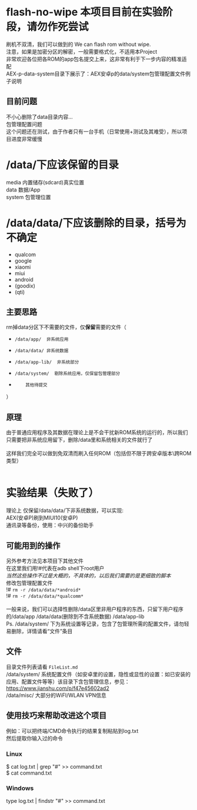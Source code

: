 # flash-no-wipe 本项目目前在实验阶段，请勿作死尝试
刷机不双清，我们可以做到的 We can flash rom without wipe.  
注意，如果是加密分区的解密，一般需要格式化，不适用本Project  
非常欢迎各位把各ROM的app包名提交上来，这非常有利于下一步内容的精准适配  
AEX-p-data-system目录下展示了：AEX安卓p的data/system包管理配置文件例子说明

## 目前问题
不小心删除了data目录内容...  
包管理配置问题  
这个问题还在测试，由于作者只有一台手机（日常使用+测试及其难受），所以项目进度非常缓慢

# /data/下应该保留的目录
media    内置储存(sdcard)真实位置  
data     数据/App  
system   包管理位置  

# /data/data/下应该删除的目录，括号为不确定
  - qualcom
  - google
  - xiaomi
  - miui
  - android
  - (goodix)
  - (qti)

## 主要思路
rm掉data分区下不需要的文件，仅<b>保留</b>需要的文件（
-	  /data/app/  非系统应用  
-	  /data/data/ 非系统数据  
-	  /data/app-lib/  非系统部分  
-	  /data/system/  剔除系统应用，仅保留包管理部分  
-         其他待提交  
）

## 原理
由于普通应用程序及其数据在理论上是不会干扰新ROM系统的运行的，所以我们只需要把非系统应用留下，删除/data里和系统相关的文件就行了  
<br>
这样我们完全可以做到免双清而刷入任何ROM（包括但不限于跨安卓版本\跨ROM类型）  
<br>  

# 实验结果（失败了）
理论上 仅保留/data/data/下非系统数据，可以实现:   
AEX(安卓P)刷到MIUI10(安卓P)  
通讯录等备份，使用：中兴的备份助手  

## 可能用到的操作
另外参考方法见本项目下其他文件  
在这里我们用!#代表在adb shell下root用户  
*当然这些操作不过是大概的，不具体的，以后我们需要的是更细致的脚本*  
修改包管理配置文件  
!# ```rm -r /data/data/*android*```  
!# ```rm -r /data/data/*qualcomm*```  
<br>
一般来说，我们可以选择性删除/data区里非用户程序的东西，只留下用户程序的/data/app /data/data(删除到不含系统数据) /data/app-lib  
Ps. /data/system/ 下为系统设置等记录，包含了包管理所需的配置文件，请勿轻易删除，详情请看“文件”条目  

## 文件
目录文件列表请看	`FileList.md`  
/data/system/	 系统配置文件（如安卓里的设置，隐性或显性的设置：如已安装的应用、配置文件等等）该目录下含包管理信息，参见：https://www.jianshu.com/p/f47e45602ad2  
/data/misc/	大部分的WiFI/WLAN VPN信息  

## 使用技巧来帮助改进这个项目
例如：可以把终端/CMD命令执行的结果复制粘贴到log.txt  
然后提取你输入过的命令  
### Linux
$ cat log.txt | grep "#" >> command.txt  
$ cat command.txt  
### Windows
type log.txt | findstr "#" >> command.txt  
